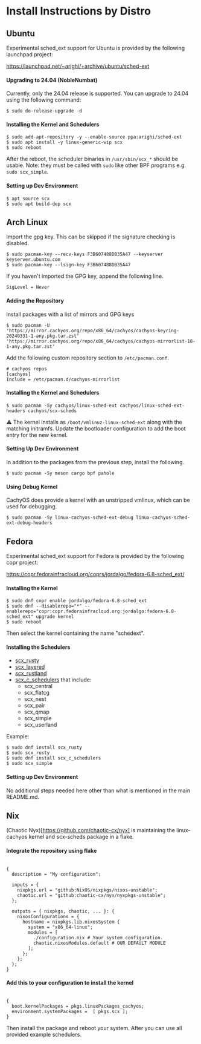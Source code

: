 # Install Instructions by Distro

## Ubuntu

Experimental sched_ext support for Ubuntu is provided by the following
launchpad project:

 https://launchpad.net/~arighi/+archive/ubuntu/sched-ext

#### Upgrading to 24.04 (NobleNumbat)

Currently, only the 24.04 release is supported. You can upgrade to 24.04
using the following command:

```
$ sudo do-release-upgrade -d
```

#### Installing the Kernel and Schedulers

```
$ sudo add-apt-repository -y --enable-source ppa:arighi/sched-ext
$ sudo apt install -y linux-generic-wip scx
$ sudo reboot
```

After the reboot, the scheduler binaries in `/usr/sbin/scx_*` should be usable.
Note: they must be called with `sudo` like other BPF programs e.g. `sudo scx_simple`.

#### Setting up Dev Environment

```
$ apt source scx
$ sudo apt build-dep scx
```

## Arch Linux

Import the gpg key. This can be skipped if the signature checking is disabled.

```
$ sudo pacman-key --recv-keys F3B607488DB35A47 --keyserver keyserver.ubuntu.com
$ sudo pacman-key --lsign-key F3B607488DB35A47
```

If you haven't imported the GPG key, append the following line.

```
SigLevel = Never
```

#### Adding the Repository

Install packages with a list of mirrors and GPG keys

```
$ sudo pacman -U 'https://mirror.cachyos.org/repo/x86_64/cachyos/cachyos-keyring-20240331-1-any.pkg.tar.zst' 'https://mirror.cachyos.org/repo/x86_64/cachyos/cachyos-mirrorlist-18-1-any.pkg.tar.zst'
```

Add the following custom repository section to `/etc/pacman.conf`.

```
# cachyos repos
[cachyos]
Include = /etc/pacman.d/cachyos-mirrorlist
```

#### Installing the Kernel and Schedulers

```
$ sudo pacman -Sy cachyos/linux-sched-ext cachyos/linux-sched-ext-headers cachyos/scx-scheds
```

:warning: The kernel installs as `/boot/vmlinuz-linux-sched-ext` along with
the matching initramfs. Update the bootloader configuration to add the boot
entry for the new kernel.

#### Setting Up Dev Environment

In addition to the packages from the previous step, install the following.

```
$ sudo pacman -Sy meson cargo bpf pahole
```

#### Using Debug Kernel

CachyOS does provide a kernel with an unstripped vmlinux, which can be used for debugging.

```
$ sudo pacman -Sy linux-cachyos-sched-ext-debug linux-cachyos-sched-ext-debug-headers
```

## Fedora

Experimental sched_ext support for Fedora is provided by the following
copr project:

 https://copr.fedorainfracloud.org/coprs/jordalgo/fedora-6.8-sched_ext/

#### Installing the Kernel

```
$ sudo dnf copr enable jordalgo/fedora-6.8-sched_ext
$ sudo dnf --disablerepo="*" --enablerepo="copr:copr.fedorainfracloud.org:jordalgo:fedora-6.8-sched_ext" upgrade kernel
$ sudo reboot
```

Then select the kernel containing the name "schedext".

#### Installing the Schedulers

- [scx_rusty](https://src.fedoraproject.org/rpms/rust-scx_rusty)
- [scx_layered](https://src.fedoraproject.org/rpms/rust-scx_layered)
- [scx_rustland](https://src.fedoraproject.org/rpms/rust-scx_rustland)
- [scx_c_schedulers](https://src.fedoraproject.org/rpms/scx_c_schedulers) that include:
  - scx_central
  - scx_flatcg
  - scx_nest
  - scx_pair
  - scx_qmap
  - scx_simple
  - scx_userland

Example:
```
$ sudo dnf install scx_rusty
$ sudo scx_rusty
$ sudo dnf install scx_c_schedulers
$ sudo scx_simple
```

#### Setting up Dev Environment

No additional steps needed here other than what is mentioned in the main README.md.

## Nix

(Chaotic Nyx)[https://github.com/chaotic-cx/nyx] is maintaining the linux-cachyos kernel and scx-scheds package in a flake.

#### Integrate the repository using flake

<pre lang="nix"><code class="language-nix">
{
  description = "My configuration";

  inputs = {
    nixpkgs.url = "github:NixOS/nixpkgs/nixos-unstable";
    chaotic.url = "github:chaotic-cx/nyx/nyxpkgs-unstable";
  };

  outputs = { nixpkgs, chaotic, ... }: {
    nixosConfigurations = {
      hostname = nixpkgs.lib.nixosSystem {
        system = "x86_64-linux";
        modules = [
          ./configuration.nix # Your system configuration.
          chaotic.nixosModules.default # OUR DEFAULT MODULE
        ];
      };
    };
  };
}
</code></pre>

#### Add this to your configuration to install the kernel

<pre lang="nix"><code class="language-nix">
{
  boot.kernelPackages = pkgs.linuxPackages_cachyos;
  environment.systemPackages =  [ pkgs.scx ];
}
</code></pre>

Then install the package and reboot your system. After you can use all provided example schedulers.
